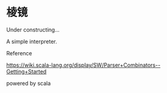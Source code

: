 # 棱镜

Under constructing...

A simple interpreter.

Reference

https://wiki.scala-lang.org/display/SW/Parser+Combinators--Getting+Started

powered by scala
